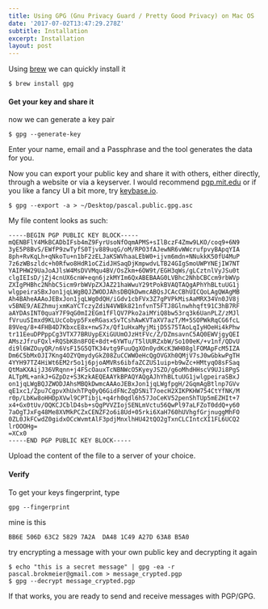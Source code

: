 ```yaml
---
title: Using GPG (Gnu Privacy Guard / Pretty Good Privacy) on Mac OS
date: '2017-07-02T13:47:29.278Z'
subtitle: Installation
excerpt: Installation
layout: post
---
```

Using [brew](https://brew.sh/) we can quickly install it

`$ brew install gpg`

#### Get your key and share it

now we can generate a key pair

`$ gpg --generate-key`

Enter your name, email and a Passphrase and the tool generates the data for you.

Now you can export your public key and share it with others, either directly, through a website or via a keyserver. I would recommend [pgp.mit.edu](https://pgp.mit.edu/) or if you like a fancy UI a bit more, try [keybase.io](http://keybase.io).

`$ gpg --export -a > ~/Desktop/pascal.public.gpg.asc`

My file content looks as such:

    -----BEGIN PGP PUBLIC KEY BLOCK-----
    mQENBFlY4MkBCADbIFsb4mZ9FyrUsoNfOqmAPMS+sIlBczF4Zmw9LKO/coq9+6N9  
    3yE5P8BvS/EWfP9zwTyfS0Tjv889uqG/oM/RPO3fAJewNR6vWWcrufpvyBApqYIA  
    8ph+RvKqLh+qNkoTu+n1bF2zELJaKSWVhaaLEbW0+ijvm6mdn+NNukkK50fU4MuP  
    7z6zWBszldc+h0Rfwo8HdR1oCZidJHSaqDjKmpwdvLTB24GIgSmoUWPYNEjIW7NT  
    YAIPHW29UaJoAJlsW4MsDVVMqu4BV/OsZkm+6OW9t/EGH3qWs/gLCztnlVyJSu0t  
    clgIEIsD/jZj4cnUX6cnW+eqn6jzkMYIm6QxABEBAAG0LVBhc2NhbCBCcm9rbWVp  
    ZXIgPHBhc2NhbC5icm9rbWVpZXJAZ21haWwuY29tPokBVAQTAQgAPhYhBLtuUG1j  
    wlgpeiraSBxJon1jqLWgBQJZWODJAhsDBQkDwmcABQsJCAcCBhUICQoLAgQWAgMB  
    Ah4BAheAAAoJEBxJon1jqLWg0dQH/iGdv1cbFVx3Z7gPVPkMisAaMRX34Vn0JV8j  
    v5BNE9/AEZhmujxmKaYCTczyZdiN4VWBk821nfvnT5FTJ8Glnwhhqft91C3hB7RF  
    aAYDAsINT0quaY7F9qG0mI2EGm1fFlQV7Pko2aiMYiQ8bw53rq3k6UanPLZ/zMJl  
    fVruuSImxd9KLUcCobyp5FxeRGasxSvTCshAwKVTaXV7azT/M+5SOPWkRqCG6fcL  
    89Veq/8+4FHB4D7KbxcE8x+nwS7x/Qf1uHxaMyjMijD5S75TAoLqIyHOeHi4kPhw  
    tr11EeuDPPppCg3VTX77BRUypEXiGUUmOJzHtFVc/Z/DZmsavnC5AQ0EWVjgyQEI  
    AMszJfruFQxl+RQSbK8n8FOE+8dt+6YWTu/T5lUURZxbW/So100eK/+v1nf/QDvU  
    di9l6WZOuyQR/n6VsF15G5QTK34vtg9FuuQgXOn0ydKcK3WH08glFOMApFcM5IZA  
    Dm6C5bMxOJI7Kng4OZYQmydyGkZ08ZuCCWWOeHcQgOVGXh0QMjV7sJ0wGbkwPgTH  
    4YYH97TZ4HiWt6EM2r5o1j6pjoAMVRs6ibfaZCZUS1uip+b9wZc+HMtyqO8sFSaq  
    QtMaKXAijJ36VRqnn+j4FScOauxTcNBNWcO5KyeyJSZO/g6oMhdHHscV9UJi8PgS  
    ALTpML+ankJ+GZpDz+S3KzkAEQEAAYkBPAQYAQgAJhYhBLtuUG1jwlgpeiraSBxJ  
    on1jqLWgBQJZWODJAhsMBQkDwmcAAAoJEBxJon1jqLWgfpgH/2GqmAgBtlnp7GVv  
    qE1xc1/Zpu7CgpvXhUxhTPq0yQ6GidFNcZqDSNiT7oecH2XIKPKHW754CtYfNK/M  
    r0p/LbKw8oHHDpXVwl9CPTibjL+q4rh0qdl6h57JoCeKV52penShTUp5mEZHIt+7  
    x4+Gx0tUv/OQKCJCblD4sb+sQgPVVZIojSENLmVctu56QwPl97aLFZoT0ddQ+y60  
    7aOgTJxFg48Me8XVMkPCZxCENZF2o6i8Ud+05rki6XaH760hUVhgfGrjnuggMhFO  
    0ZL0JkFCwdZ0gidxOCcWvmtAlF3pdjMnxlhHU42tQO2gTxnCLCIntcXI1FL6UCQ2  
    lrOOOHg=  
    =XCx0  
    -----END PGP PUBLIC KEY BLOCK-----

Upload the content of the file to a server of your choice.

#### Verify

To get your keys fingerprint, type

`gpg --fingerprint`

mine is this

    BB6E 506D 63C2 5829 7A2A  DA48 1C49 A27D 63A8 B5A0

try encrypting a message with your own public key and decrypting it again

    $ echo "this is a secret message" | gpg -ea -r pascal.brokmeier@gmail.com > message_crypted.pgp  
    $ gpg --decrypt message_crypted.pgp

If that works, you are ready to send and receive messages with PGP/GPG.
